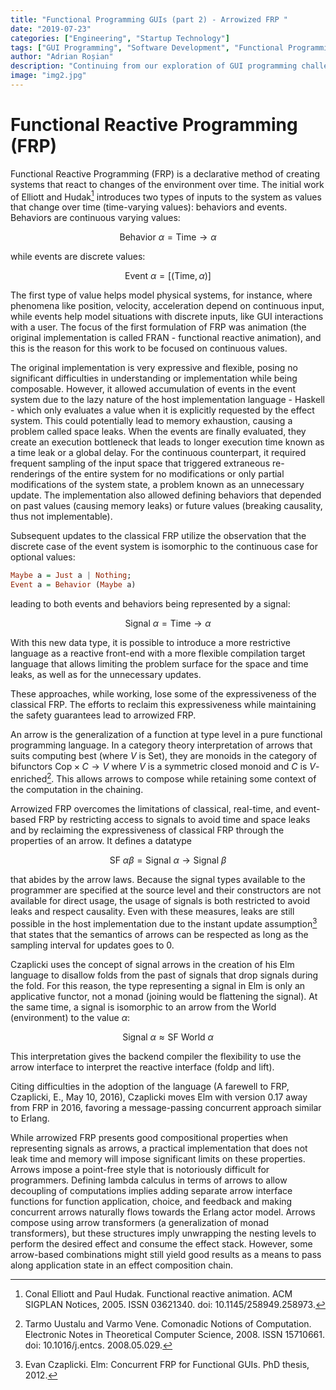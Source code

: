 ```yaml
---
title: "Functional Programming GUIs (part 2) - Arrowized FRP "
date: "2019-07-23"
categories: ["Engineering", "Startup Technology"]
tags: ["GUI Programming", "Software Development", "Functional Programming"]
author: "Adrian Roșian"
description: "Continuing from our exploration of GUI programming challenges, this article delves deeper into Functional Reactive Programming (FRP), analyzing its evolution and impact on GUI development, with a focus on its methodologies and their effectiveness in improving composability, type safety, and simplifying complex GUI tasks."
image: "img2.jpg"
---
```


# Functional Reactive Programming (FRP)

Functional Reactive Programming (FRP) is a declarative method of creating systems that react to changes of the environment over time. The initial work of Elliott and Hudak[^1] introduces two types of inputs to the system as values that change over time (time-varying values): behaviors and events. Behaviors are continuous varying values:

$$
\text{Behavior } \alpha = \text{Time} \rightarrow \alpha
$$

while events are discrete values:

$$
\text{Event } \alpha = [(\text{Time}, \alpha)]
$$

The first type of value helps model physical systems, for instance, where phenomena like position, velocity, acceleration depend on continuous input, while events help model situations with discrete inputs, like GUI interactions with a user. The focus of the first formulation of FRP was animation (the original implementation is called FRAN - functional reactive animation), and this is the reason for this work to be focused on continuous values.

The original implementation is very expressive and flexible, posing no significant difficulties in understanding or implementation while being composable. However, it allowed accumulation of events in the event system due to the lazy nature of the host implementation language - Haskell - which only evaluates a value when it is explicitly requested by the effect system. This could potentially lead to memory exhaustion, causing a problem called space leaks. When the events are finally evaluated, they create an execution bottleneck that leads to longer execution time known as a time leak or a global delay. For the continuous counterpart, it required frequent sampling of the input space that triggered extraneous re-renderings of the entire system for no modifications or only partial modifications of the system state, a problem known as an unnecessary update. The implementation also allowed defining behaviors that depended on past values (causing memory leaks) or future values (breaking causality, thus not implementable).

Subsequent updates to the classical FRP utilize the observation that the discrete case of the event system is isomorphic to the continuous case for optional values:

```haskell
Maybe a = Just a | Nothing;
Event a = Behavior (Maybe a)
```

leading to both events and behaviors being represented by a signal:

$$
\text{Signal } \alpha = \text{Time} \rightarrow \alpha
$$

With this new data type, it is possible to introduce a more restrictive language as a reactive front-end with a more flexible compilation target language that allows limiting the problem surface for the space and time leaks, as well as for the unnecessary updates.

These approaches, while working, lose some of the expressiveness of the classical FRP. The efforts to reclaim this expressiveness while maintaining the safety guarantees lead to arrowized FRP.

An arrow is the generalization of a function at type level in a pure functional programming language. In a category theory interpretation of arrows that suits computing best (where $V$ is $\text{Set}$), they are monoids in the category of bifunctors $\text{Cop} \times C \rightarrow V$ where $V$ is a symmetric closed monoid and $C$ is $V$-enriched[^2]. This allows arrows to compose while retaining some context of the computation in the chaining.

Arrowized FRP overcomes the limitations of classical, real-time, and event-based FRP by restricting access to signals to avoid time and space leaks and by reclaiming the expressiveness of classical FRP through the properties of an arrow. It defines a datatype

$$
\text{SF } \alpha \beta = \text{Signal } \alpha \rightarrow \text{Signal } \beta
$$

that abides by the arrow laws. Because the signal types available to the programmer are specified at the source level and their constructors are not available for direct usage, the usage of signals is both restricted to avoid leaks and respect causality. Even with these measures, leaks are still possible in the host implementation due to the instant update assumption[^3] that states that the semantics of arrows can be respected as long as the sampling interval for updates goes to 0.

Czaplicki uses the concept of signal arrows in the creation of his Elm language to disallow folds from the past of signals that drop signals during the fold. For this reason, the type representing a signal in Elm is only an applicative functor, not a monad (joining would be flattening the signal). At the same time, a signal is isomorphic to an arrow from the World (environment) to the value $\alpha$:

$$
\text{Signal } \alpha \approx \text{SF World } \alpha
$$

This interpretation gives the backend compiler the flexibility to use the arrow interface to interpret the reactive interface (foldp and lift).

Citing difficulties in the adoption of the language (A farewell to FRP, Czaplicki, E., May 10, 2016), Czaplicki moves Elm with version 0.17 away from FRP in 2016, favoring a message-passing concurrent approach similar to Erlang.

While arrowized FRP presents good compositional properties when representing signals as arrows, a practical implementation that does not leak time and memory will impose significant limits on these properties. Arrows impose a point-free style that is notoriously difficult for programmers. Defining lambda calculus in terms of arrows to allow decoupling of computations implies adding separate arrow interface functions for function application, choice, and feedback and making concurrent arrows naturally flows towards the Erlang actor model. Arrows compose using arrow transformers (a generalization of monad transformers), but these structures imply unwrapping the nesting levels to perform the desired effect and consume the effect stack. However, some arrow-based combinations might still yield good results as a means to pass along application state in an effect composition chain.

[^1]: Conal Elliott and Paul Hudak. Functional reactive animation. ACM SIGPLAN Notices, 2005. ISSN 03621340. doi: 10.1145/258949.258973.
[^2]: Tarmo Uustalu and Varmo Vene. Comonadic Notions of Computation. Electronic Notes in Theoretical Computer Science, 2008. ISSN 15710661. doi: 10.1016/j.entcs. 2008.05.029.
[^3]: Evan Czaplicki. Elm: Concurrent FRP for Functional GUIs. PhD thesis, 2012.
